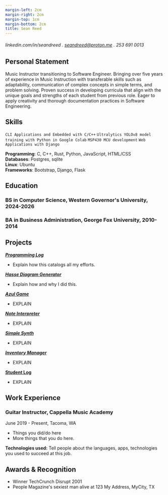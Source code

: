 ```yaml
---
margin-left: 2cm
margin-right: 2cm
margin-top: 1cm
margin-bottom: 2cm
title: Sean Reed
---
```

###### linkedin.com/in/seandreed . seandreed@proton.me . 253 691 0013

## Personal Statement
Music Instructor transitioning to Software Engineer. Bringing over five years of experience in Music Instruction with transferable skills such as adaptability, communication of complex concepts in simple terms, and problem solving. Proven success in developing curricula that align with the unique goals and strengths of each student from previous role. Eager to apply creativity and thorough documentation practices in Software Engineering.

## Skills

```CLI Applications and Embedded with C/C++```
```Ultralytics YOLOv8 model training with Python in Google Colab```
```MSP430 MCU development```
```Web Applications with Django```

**Programming**: C, C++, Rust, Python, JavaScript, HTML/CSS  
**Databases**: Postgres, sqlite  
**Linux**: Ubuntu  
**Frameworks**: Bootstrap, Django, Flask

## Education

### BS in Computer Science, Western Governor's University, 2024-2026

### BA in Business Administration, George Fox University, 2010-2014

## Projects

**[*Programming Log*](https://github.com/seandavidreed/programming-log)**

- Explain how this catalogs all my efforts.

**[*Hasse Diagram Generator*](https://github.com/seandavidreed/hasse-diagram-generator)**

- Explain how and why I did this.

**[*Azul Game*](https://github.com/seandavidreed/azul-cli)**

- EXPLAIN

**[*Note Interpreter*](https://github.com/seandavidreed/note-interpreter)**

- EXPLAIN

**[*Simple Synth*](https://github.com/seandavidreed/simple-synth)**

- EXPLAIN

**[*Inventory Manager*](https://github.com/seandavidreed/inventory-manager-production)**

- EXPLAIN

**[Student Log](https://github.com/seandavidreed/student-log)**

- EXPLAIN

## Work Experience

### Guitar Instructor, Cappella Music Academy

June 2019 - Present, Tacoma, WA

- Things you did/do here
- More things that you do here.

**Technologies used:** Tell people about the languages, apps, technologies you used to succeed at this job.

## Awards & Recognition

- Winner TechCrunch Disrupt 2001
- People Magazine's sexiest man alive at 123 My Address, MyCity, TX

